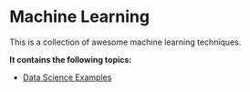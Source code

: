 # Machine Learning

This is a collection of awesome machine learning techniques.

**It contains the following topics:**<br>
* [Data Science Examples](/Data_Science/Example_Projects)
